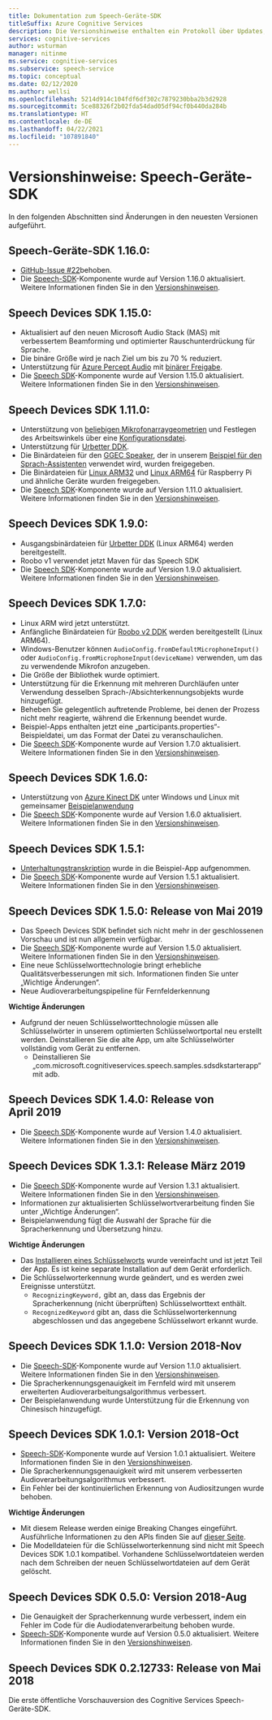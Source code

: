 ```yaml
---
title: Dokumentation zum Speech-Geräte-SDK
titleSuffix: Azure Cognitive Services
description: Die Versionshinweise enthalten ein Protokoll über Updates, Verbesserungen, Fehlerbehebungen und Änderungen am Speech-Geräte-SDK. Dieser Artikel wird mit jeder Version des Speech-Geräte-SDK aktualisiert.
services: cognitive-services
author: wsturman
manager: nitinme
ms.service: cognitive-services
ms.subservice: speech-service
ms.topic: conceptual
ms.date: 02/12/2020
ms.author: wellsi
ms.openlocfilehash: 5214d914c104fdf6df302c7879230bba2b3d2928
ms.sourcegitcommit: 5ce88326f2b02fda54dad05df94cf0b440da284b
ms.translationtype: HT
ms.contentlocale: de-DE
ms.lasthandoff: 04/22/2021
ms.locfileid: "107891840"
---
```

# <a name="release-notes-speech-devices-sdk"></a>Versionshinweise: Speech-Geräte-SDK

In den folgenden Abschnitten sind Änderungen in den neuesten Versionen aufgeführt.

## <a name="speech-devices-sdk-1160"></a>Speech-Geräte-SDK 1.16.0:

- [GitHub-Issue #22](https://github.com/Azure-Samples/Cognitive-Services-Speech-Devices-SDK/issues/22)behoben.
- Die [Speech-SDK](./speech-sdk.md)-Komponente wurde auf Version 1.16.0 aktualisiert. Weitere Informationen finden Sie in den [Versionshinweisen](./releasenotes.md).

## <a name="speech-devices-sdk-1150"></a>Speech Devices SDK 1.15.0:

- Aktualisiert auf den neuen Microsoft Audio Stack (MAS) mit verbessertem Beamforming und optimierter Rauschunterdrückung für Sprache.
- Die binäre Größe wird je nach Ziel um bis zu 70 % reduziert.
- Unterstützung für [Azure Percept Audio](../../azure-percept/overview-azure-percept-audio.md) mit [binärer Freigabe](https://aka.ms/sdsdk-download-APAudio).
- Die [Speech SDK](./speech-sdk.md)-Komponente wurde auf Version 1.15.0 aktualisiert. Weitere Informationen finden Sie in den [Versionshinweisen](./releasenotes.md).

## <a name="speech-devices-sdk-1110"></a>Speech Devices SDK 1.11.0:

- Unterstützung von [beliebigen Mikrofonarraygeometrien](how-to-devices-microphone-array-configuration.md) und Festlegen des Arbeitswinkels über eine [Konfigurationsdatei](https://aka.ms/sdsdk-micarray-json).
- Unterstützung für [Urbetter DDK](http://www.urbetter.com/products_56/278.html).
- Die Binärdateien für den [GGEC Speaker](https://aka.ms/sdsdk-download-speaker), der in unserem [Beispiel für den Sprach-Assistenten](https://aka.ms/sdsdk-speaker) verwendet wird, wurden freigegeben.
- Die Binärdateien für [Linux ARM32](https://aka.ms/sdsdk-download-linux-arm32) und [Linux ARM64](https://aka.ms/sdsdk-download-linux-arm64) für Raspberry Pi und ähnliche Geräte wurden freigegeben.
- Die [Speech SDK](./speech-sdk.md)-Komponente wurde auf Version 1.11.0 aktualisiert. Weitere Informationen finden Sie in den [Versionshinweisen](./releasenotes.md).

## <a name="speech-devices-sdk-190"></a>Speech Devices SDK 1.9.0:

- Ausgangsbinärdateien für [Urbetter DDK](https://aka.ms/sdsdk-download-urbetter) (Linux ARM64) werden bereitgestellt.
- Roobo v1 verwendet jetzt Maven für das Speech SDK
- Die [Speech SDK](./speech-sdk.md)-Komponente wurde auf Version 1.9.0 aktualisiert. Weitere Informationen finden Sie in den [Versionshinweisen](./releasenotes.md).

## <a name="speech-devices-sdk-170"></a>Speech Devices SDK 1.7.0:

- Linux ARM wird jetzt unterstützt.
- Anfängliche Binärdateien für [Roobo v2 DDK](https://aka.ms/sdsdk-download-roobov2) werden bereitgestellt (Linux ARM64).
- Windows-Benutzer können `AudioConfig.fromDefaultMicrophoneInput()` oder `AudioConfig.fromMicrophoneInput(deviceName)` verwenden, um das zu verwendende Mikrofon anzugeben.
- Die Größe der Bibliothek wurde optimiert.
- Unterstützung für die Erkennung mit mehreren Durchläufen unter Verwendung desselben Sprach-/Absichterkennungsobjekts wurde hinzugefügt.
- Beheben Sie gelegentlich auftretende Probleme, bei denen der Prozess nicht mehr reagierte, während die Erkennung beendet wurde.
- Beispiel-Apps enthalten jetzt eine „participants.properties“-Beispieldatei, um das Format der Datei zu veranschaulichen.
- Die [Speech SDK](./speech-sdk.md)-Komponente wurde auf Version 1.7.0 aktualisiert. Weitere Informationen finden Sie in den [Versionshinweisen](./releasenotes.md).

## <a name="speech-devices-sdk-160"></a>Speech Devices SDK 1.6.0:

- Unterstützung von [Azure Kinect DK](https://azure.microsoft.com/services/kinect-dk/) unter Windows und Linux mit gemeinsamer [Beispielanwendung](./speech-devices-sdk.md)
- Die [Speech SDK](./speech-sdk.md)-Komponente wurde auf Version 1.6.0 aktualisiert. Weitere Informationen finden Sie in den [Versionshinweisen](./releasenotes.md).

## <a name="speech-devices-sdk-151"></a>Speech Devices SDK 1.5.1:

- [Unterhaltungstranskription](./conversation-transcription.md) wurde in die Beispiel-App aufgenommen.
- Die [Speech SDK](./speech-sdk.md)-Komponente wurde auf Version 1.5.1 aktualisiert. Weitere Informationen finden Sie in den [Versionshinweisen](./releasenotes.md).

## <a name="speech-devices-sdk-150-2019-may-release"></a>Speech Devices SDK 1.5.0: Release von Mai 2019

- Das Speech Devices SDK befindet sich nicht mehr in der geschlossenen Vorschau und ist nun allgemein verfügbar.
- Die [Speech SDK](./speech-sdk.md)-Komponente wurde auf Version 1.5.0 aktualisiert. Weitere Informationen finden Sie in den [Versionshinweisen](./releasenotes.md).
- Eine neue Schlüsselworttechnologie bringt erhebliche Qualitätsverbesserungen mit sich. Informationen finden Sie unter „Wichtige Änderungen“.
- Neue Audioverarbeitungspipeline für Fernfelderkennung

**Wichtige Änderungen**

- Aufgrund der neuen Schlüsselworttechnologie müssen alle Schlüsselwörter in unserem optimierten Schlüsselwortportal neu erstellt werden. Deinstallieren Sie die alte App, um alte Schlüsselwörter vollständig vom Gerät zu entfernen.
  - Deinstallieren Sie „com.microsoft.cognitiveservices.speech.samples.sdsdkstarterapp“ mit adb.

## <a name="speech-devices-sdk-140-2019-apr-release"></a>Speech Devices SDK 1.4.0: Release von April 2019

- Die [Speech SDK](./speech-sdk.md)-Komponente wurde auf Version 1.4.0 aktualisiert. Weitere Informationen finden Sie in den [Versionshinweisen](./releasenotes.md).

## <a name="speech-devices-sdk-131-2019-mar-release"></a>Speech Devices SDK 1.3.1: Release März 2019

- Die [Speech SDK](./speech-sdk.md)-Komponente wurde auf Version 1.3.1 aktualisiert. Weitere Informationen finden Sie in den [Versionshinweisen](./releasenotes.md).
- Informationen zur aktualisierten Schlüsselwortverarbeitung finden Sie unter „Wichtige Änderungen“.
- Beispielanwendung fügt die Auswahl der Sprache für die Spracherkennung und Übersetzung hinzu.

**Wichtige Änderungen**

- Das [Installieren eines Schlüsselworts](./custom-keyword-basics.md) wurde vereinfacht und ist jetzt Teil der App. Es ist keine separate Installation auf dem Gerät erforderlich.
- Die Schlüsselworterkennung wurde geändert, und es werden zwei Ereignisse unterstützt.
  - `RecognizingKeyword,` gibt an, dass das Ergebnis der Spracherkennung (nicht überprüften) Schlüsselworttext enthält.
  - `RecognizedKeyword` gibt an, dass die Schlüsselworterkennung abgeschlossen und das angegebene Schlüsselwort erkannt wurde.

## <a name="speech-devices-sdk-110-2018-nov-release"></a>Speech Devices SDK 1.1.0: Version 2018-Nov

- Die [Speech-SDK](./speech-sdk.md)-Komponente wurde auf Version 1.1.0 aktualisiert. Weitere Informationen finden Sie in den [Versionshinweisen](./releasenotes.md).
- Die Spracherkennungsgenauigkeit im Fernfeld wird mit unserem erweiterten Audioverarbeitungsalgorithmus verbessert.
- Der Beispielanwendung wurde Unterstützung für die Erkennung von Chinesisch hinzugefügt.

## <a name="speech-devices-sdk-101-2018-oct-release"></a>Speech Devices SDK 1.0.1: Version 2018-Oct

- [Speech-SDK](./speech-sdk.md)-Komponente wurde auf Version 1.0.1 aktualisiert. Weitere Informationen finden Sie in den [Versionshinweisen](./releasenotes.md).
- Die Spracherkennungsgenauigkeit wird mit unserem verbesserten Audioverarbeitungsalgorithmus verbessert.
- Ein Fehler bei der kontinuierlichen Erkennung von Audiositzungen wurde behoben.

**Wichtige Änderungen**

- Mit diesem Release werden einige Breaking Changes eingeführt. Ausführliche Informationen zu den APIs finden Sie auf [dieser Seite](https://aka.ms/csspeech/breakingchanges_1_0_0).
- Die Modelldateien für die Schlüsselworterkennung sind nicht mit Speech Devices SDK 1.0.1 kompatibel. Vorhandene Schlüsselwortdateien werden nach dem Schreiben der neuen Schlüsselwortdateien auf dem Gerät gelöscht.

## <a name="speech-devices-sdk-050-2018-aug-release"></a>Speech Devices SDK 0.5.0: Version 2018-Aug

- Die Genauigkeit der Spracherkennung wurde verbessert, indem ein Fehler im Code für die Audiodatenverarbeitung behoben wurde.
- [Speech-SDK](./speech-sdk.md)-Komponente wurde auf Version 0.5.0 aktualisiert. Weitere Informationen finden Sie in den [Versionshinweisen](releasenotes.md#cognitive-services-speech-sdk-050-2018-july-release).

## <a name="speech-devices-sdk-0212733-2018-may-release"></a>Speech Devices SDK 0.2.12733: Release von Mai 2018

Die erste öffentliche Vorschauversion des Cognitive Services Speech-Geräte-SDK.